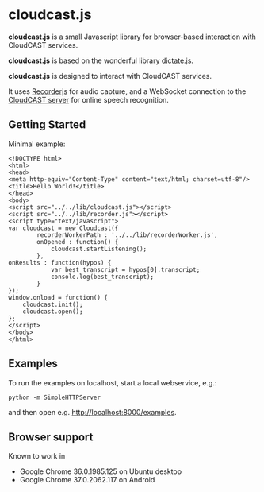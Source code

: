 cloudcast.js
==========

__cloudcast.js__ is a small Javascript library for browser-based interaction with CloudCAST services.

__cloudcast.js__ is based on the wonderful library [dictate.js](http://kaljurand.github.io/dictate.js/).

__cloudcast.js__ is designed to interact with CloudCAST services.

It uses [Recorderjs](https://github.com/mattdiamond/Recorderjs) for audio capture, and a WebSocket connection to the
[CloudCAST server](...) for online speech recognition.


Getting Started
---------------

Minimal example:

    <!DOCTYPE html>
    <html>
    <head>
    <meta http-equiv="Content-Type" content="text/html; charset=utf-8"/>
    <title>Hello World!</title>
    </head>
    <body>
    <script src="../../lib/cloudcast.js"></script>
    <script src="../../lib/recorder.js"></script>
    <script type="text/javascript">
    var cloudcast = new Cloudcast({
            recorderWorkerPath : '../../lib/recorderWorker.js',
            onOpened : function() {
                cloudcast.startListening();
            },
    onResults : function(hypos) {
                var best_transcript = hypos[0].transcript;
                console.log(best_transcript);
            }
    });
    window.onload = function() {
        cloudcast.init();
        cloudcast.open();
    };
    </script>
    </body>
    </html>


Examples
--------

To run the examples on localhost, start a local webservice, e.g.:

	python -m SimpleHTTPServer

and then open e.g. <http://localhost:8000/examples>.

Browser support
---------------

Known to work in
  - Google Chrome 36.0.1985.125 on Ubuntu desktop
  - Google Chrome 37.0.2062.117 on Android
